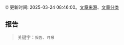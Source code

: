 :alarm_clock: 更新时间: 2025-03-24 08:46:00。[文章来源](/README.md)、[文章分类](/TAGS.md)

## 报告


> 关键字：`报告`、`月报`



